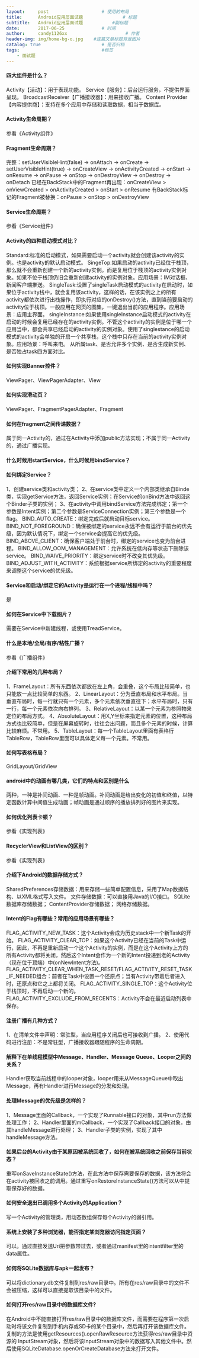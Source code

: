 ```yaml
---
layout:     post                    # 使用的布局
title:      Android应用层面试题               # 标题 
subtitle:   Android应用层面试题           #副标题
date:       2017-06-25              # 时间
author:     candy1126xx                      # 作者
header-img: img/home-bg-o.jpg    #这篇文章标题背景图片
catalog: true                       # 是否归档
tags:                               #标签
    - 面试题
---
```


#### 四大组件是什么？
Activity【活动】：用于表现功能。
Service【服务】：后台运行服务，不提供界面呈现。
BroadcastReceiver【广播接收器】：用来接收广播。
Content Provider【内容提供商】：支持在多个应用中存储和读取数据，相当于数据库。

#### Activity生命周期？
参看《Activity组件》

#### Fragment生命周期？
完整：setUserVisibleHint(false) -> onAttach -> onCreate -> setUserVisibleHint(true) -> onCreateView -> onActivityCreated -> onStart -> onResume -> onPause -> onStop -> onDestroyView -> onDestroy -> onDetach
已经在BackStack中的Fragment再出现：onCreateView > onViewCreated > onActivityCreated > onStart > onResume
有BackStack标记的Fragment被替换：onPause > onStop > onDestroyView

#### Service生命周期？
参看《Service组件》

#### Activity的四种启动模式对比？
Standard:标准的启动模式，如果需要启动一个activity就会创建该activity的实例。也是activity的默认启动模式。
SingeTop:如果启动的activity已经位于栈顶，那么就不会重新创建一个新的activity实例。而是复用位于栈顶的activity实例对象。如果不位于栈顶仍旧会重新创建activity的实例对象。应用场景：IM对话框、新闻客户端推送。
SingleTask:设置了singleTask启动模式的activity在启动时，如果位于activity栈中，就会复用该activity，这样的话，在该实例之上的所有activity都依次进行出栈操作，即执行对应的onDestroy()方法，直到当前要启动的activity位于栈顶。一般应用在网页的图集，一键退出当前的应用程序。应用场景：应用主界面。
singleInstance:如果使用singleInstance启动模式的activity在启动的时候会复用已经存在的activity实例。不管这个activity的实例是位于哪一个应用当中，都会共享已经启动的activity的实例对象。使用了singlestance的启动模式的activity会单独的开启一个共享栈，这个栈中只存在当前的activity实例对象。应用场景：呼叫来电。
从所属task、是否允许多个实例、是否生成新实例、是否独占task四方面对比。

#### 如何实现Banner控件？
ViewPager、ViewPagerAdapter、View

#### 如何实现滑动页？
ViewPager、FragmentPagerAdapter、Fragment

#### 如何在fragment之间传递数据？
属于同一Activity的，通过在Activity中添加public方法实现；不属于同一Activity的，通过广播实现。

#### 什么时候用startService，什么时候用bindService？

#### 如何绑定Service？
1、创建service类和activity类；
2、在service类中定义一个内部类继承自Binde类，实现getService方法，返回Service实例；在Service的onBind方法中返回这个Binder子类的实例；
3、在activity中调用bindService方法完成绑定；第一个参数是Intent实例；第二个参数是ServiceConnection实例；第三个参数是一个flag。
BIND_AUTO_CREATE：绑定完成后就启动目标service。
BIND_NOT_FOREGROUND：确保被绑定的service永远不会有运行于前台的优先级，因为默认情况下，绑定一个service会提高它的优先级。
BIND_ABOVE_CLIENT：确保客户端处于前台时，绑定的service也变为前台进程。
BIND_ALLOW_OOM_MANAGEMENT：允许系统在低内存等状态下删除该service。
BIND_WAIVE_PRIORITY：绑定service时不改变其优先级。
BIND_ADJUST_WITH_ACTIVITY：系统根据service所绑定的activity的重要程度来调整这个service的优先级。

#### Service和启动/绑定它的Activity是运行在一个进程/线程中吗？
是

#### 如何在Service中下载图片？
需要在Service中新建线程，或使用TreadService。

#### 什么是本地/全局/有序/粘性广播？
参看《广播组件》

#### 介绍下常用的几种布局？
1、FrameLayout：所有东西依次都放在左上角，会重叠，这个布局比较简单，也只能放一点比较简单的东西。
2、LinearLayout：分为垂直布局和水平布局。当垂直布局时，每一行就只有一个元素，多个元素依次垂直往下；水平布局时，只有一行，每一个元素依次向右排列。
3、RelativeLayout：以某一个元素为参照物来定位的布局方式。
4、AbsoluteLayout：用X,Y坐标来指定元素的位置，这种布局方式也比较简单，但是在屏幕旋转时，往往会出问题，而且多个元素的时候，计算比较麻烦。不常用。
5、TableLayout：每一个TableLayout里面有表格行TableRow，TableRow里面可以具体定义每一个元素。不常用。

#### 如何写表格布局？
GridLayout/GridView

#### android中的动画有哪几类，它们的特点和区别是什么 
两种，一种是补间动画、一种是帧动画。补间动画是给出变化的初值和终值，以特定函数计算中间值生成动画；帧动画是通过顺序的播放排列好的图片来实现。

#### 如何优化列表卡顿？
参看《实现列表》

#### RecyclerView和ListView的区别？
参看《实现列表》

#### 介绍下Android的数据存储方式？
SharedPreferences存储数据：用来存储一些简单配置信息，采用了Map数据结构、以XML格式写入文件。
文件存储数据：可以直接用Java的I/O接口。
SQLite数据库存储数据；
ContentProvider存储数据；
网络存储数据。

#### Intent的Flag有哪些？常用的应用场景有哪些？
FLAG_ACTIVITY_NEW_TASK：这个Activity会成为历史stack中一个新Task的开始。
FLAG_ACTIVITY_CLEAR_TOP：如果这个Activity已经在当前的Task中运行，因此，不再是重新启动一个这个Activity的实例，而是在这个Activity上方的所有Activity都将关闭，然后这个Intent会作为一个新的Intent投递到老的Activity（现在位于顶端）中(onNewIntent方法)。
FLAG_ACTIVITY_CLEAR_WHEN_TASK_RESET/FLAG_ACTIVITY_RESET_TASK_IF_NEEDED组合：前者在Task中设置一个还原点；当有Activity带着后者进入时，还原点和它之上都将关闭。
FLAG_ACTIVITY_SINGLE_TOP：这个Activity位于栈顶时，不再启动一个新的。
FLAG_ACTIVITY_EXCLUDE_FROM_RECENTS：Activity不会在最近启动列表中保存。

#### 注册广播有几种方式？
1、在清单文件中声明：常驻型，当应用程序关闭后也可接收到广播。
2、使用代码进行注册：不是常驻型，广播接收器跟随程序的生命周期。

#### 解释下在单线程模型中Message、Handler、Message Queue、Looper之间的关系？
Handler获取当前线程中的looper对象，looper用来从MessageQueue中取出Message，再有Handler进行Message的分发和处理。

#### 处理Message的优先级是怎样的？
1、Message里面的Callback，一个实现了Runnable接口的对象，其中run方法做处理工作；
2、Handler里面的mCallback，一个实现了Callback接口的对象，由其handleMessage进行处理；
3、Handler子类的实例，实现了其中handleMessage方法。

#### 如果后台的Activity由于某原因被系统回收了，如何在被系统回收之前保存当前状态？
重写onSaveInstanceState()方法，在此方法中保存需要保存的数据，该方法将会在activity被回收之前调用。通过重写onRestoreInstanceState()方法可以从中提取保存好的数据。

#### 如何安全退出已调用多个Activity的Application？
写一个Activity的管理类，用动态数组保存每个Activity的弱引用。

#### 系统上安装了多种浏览器，能否指定某浏览器访问指定页面？
可以。通过直接发送Uri把参数带过去，或者通过manifest里的intentfilter里的data属性。

#### 如何将SQLite数据库与apk一起发布？
可以将dictionary.db文件复制到res/raw目录中。所有在res/raw目录中的文件不会被压缩，这样可以直接提取该目录中的文件。

#### 如何打开res/raw目录中的数据库文件?
在Android中不能直接打开res/raw目录中的数据库文件，而需要在程序第一次启动时将该文件复制到手机内存或SD卡的某个目录中，然后再打开该数据库文件。
复制的方法是使用getResources().openRawResource方法获得res/raw目录中资源的 InputStream对象，然后将该InputStream对象中的数据写入其他文件中。然后使用SQLiteDatabase.openOrCreateDatabase方法来打开文件。
